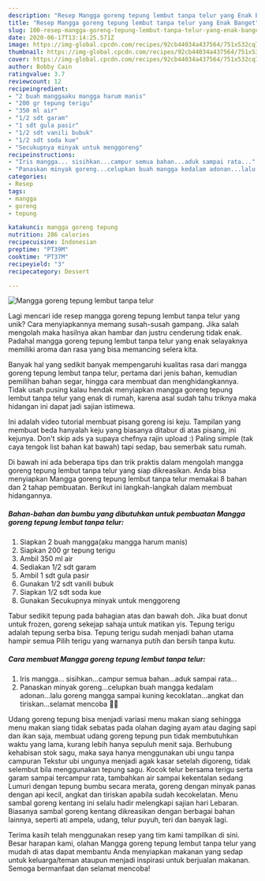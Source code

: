 ```yaml
---
description: "Resep Mangga goreng tepung lembut tanpa telur yang Enak Banget"
title: "Resep Mangga goreng tepung lembut tanpa telur yang Enak Banget"
slug: 100-resep-mangga-goreng-tepung-lembut-tanpa-telur-yang-enak-banget
date: 2020-06-17T13:14:25.571Z
image: https://img-global.cpcdn.com/recipes/92cb44034a437564/751x532cq70/mangga-goreng-tepung-lembut-tanpa-telur-foto-resep-utama.jpg
thumbnail: https://img-global.cpcdn.com/recipes/92cb44034a437564/751x532cq70/mangga-goreng-tepung-lembut-tanpa-telur-foto-resep-utama.jpg
cover: https://img-global.cpcdn.com/recipes/92cb44034a437564/751x532cq70/mangga-goreng-tepung-lembut-tanpa-telur-foto-resep-utama.jpg
author: Bobby Cain
ratingvalue: 3.7
reviewcount: 12
recipeingredient:
- "2 buah manggaaku mangga harum manis"
- "200 gr tepung terigu"
- "350 ml air"
- "1/2 sdt garam"
- "1 sdt gula pasir"
- "1/2 sdt vanili bubuk"
- "1/2 sdt soda kue"
- "Secukupnya minyak untuk menggoreng"
recipeinstructions:
- "Iris mangga... sisihkan...campur semua bahan...aduk sampai rata..."
- "Panaskan minyak goreng...celupkan buah mangga kedalam adonan...lalu goreng mangga sampai kuning kecoklatan...angkat dan tiriskan...selamat mencoba 🤗💐"
categories:
- Resep
tags:
- mangga
- goreng
- tepung

katakunci: mangga goreng tepung 
nutrition: 286 calories
recipecuisine: Indonesian
preptime: "PT39M"
cooktime: "PT37M"
recipeyield: "3"
recipecategory: Dessert

---
```



![Mangga goreng tepung lembut tanpa telur](https://img-global.cpcdn.com/recipes/92cb44034a437564/751x532cq70/mangga-goreng-tepung-lembut-tanpa-telur-foto-resep-utama.jpg)

Lagi mencari ide resep mangga goreng tepung lembut tanpa telur yang unik? Cara menyiapkannya memang susah-susah gampang. Jika salah mengolah maka hasilnya akan hambar dan justru cenderung tidak enak. Padahal mangga goreng tepung lembut tanpa telur yang enak selayaknya memiliki aroma dan rasa yang bisa memancing selera kita.

Banyak hal yang sedikit banyak mempengaruhi kualitas rasa dari mangga goreng tepung lembut tanpa telur, pertama dari jenis bahan, kemudian pemilihan bahan segar, hingga cara membuat dan menghidangkannya. Tidak usah pusing kalau hendak menyiapkan mangga goreng tepung lembut tanpa telur yang enak di rumah, karena asal sudah tahu triknya maka hidangan ini dapat jadi sajian istimewa.

Ini adalah video tutorial membuat pisang goreng isi keju. Tampilan yang membuat beda hanyalah keju yang biasanya ditabur di atas pisang, ini kejunya. Don&#39;t skip ads ya supaya chefnya rajin upload :) Paling simple (tak caya tengok list bahan kat bawah) tapi sedap, bau semerbak satu rumah.


Di bawah ini ada beberapa tips dan trik praktis dalam mengolah mangga goreng tepung lembut tanpa telur yang siap dikreasikan. Anda bisa menyiapkan Mangga goreng tepung lembut tanpa telur memakai 8 bahan dan 2 tahap pembuatan. Berikut ini langkah-langkah dalam membuat hidangannya.

<!--inarticleads1-->

##### Bahan-bahan dan bumbu yang dibutuhkan untuk pembuatan Mangga goreng tepung lembut tanpa telur:

1. Siapkan 2 buah mangga(aku mangga harum manis)
1. Siapkan 200 gr tepung terigu
1. Ambil 350 ml air
1. Sediakan 1/2 sdt garam
1. Ambil 1 sdt gula pasir
1. Gunakan 1/2 sdt vanili bubuk
1. Siapkan 1/2 sdt soda kue
1. Gunakan Secukupnya minyak untuk menggoreng


Tabur sedikit tepung pada bahagian atas dan bawah doh. Jika buat donut untuk frozen, goreng sekejap sahaja untuk matikan yis. Tepung terigu adalah tepung serba bisa. Tepung terigu sudah menjadi bahan utama hampir semua Pilih terigu yang warnanya putih dan bersih tanpa kutu. 

<!--inarticleads2-->

##### Cara membuat Mangga goreng tepung lembut tanpa telur:

1. Iris mangga... sisihkan...campur semua bahan...aduk sampai rata...
1. Panaskan minyak goreng...celupkan buah mangga kedalam adonan...lalu goreng mangga sampai kuning kecoklatan...angkat dan tiriskan...selamat mencoba 🤗💐


Udang goreng tepung bisa menjadi variasi menu makan siang sehingga menu makan siang tidak sebatas pada olahan daging ayam atau daging sapi dan ikan saja, membuat udang goreng tepung pun tidak membutuhkan waktu yang lama, kurang lebih hanya sepuluh menit saja. Berhubung kehabisan stok sagu, maka saya hanya menggunakan ubi ungu tanpa campuran Tekstur ubi ungunya menjadi agak kasar setelah digoreng, tidak selembut bila menggunakan tepung sagu. Kocok telur bersama terigu serta garam sampai tercampur rata, tambahkan air sampai kekentalan sedang Lumuri dengan tepung bumbu secara merata, goreng dengan minyak panas dengan api kecil, angkat dan tiriskan apabila sudah kecokelatan. Menu sambal goreng kentang ini selalu hadir melengkapi sajian hari Lebaran. Biasanya sambal goreng kentang dikreasikan dengan berbagai bahan lainnya, seperti ati ampela, udang, telur puyuh, teri dan banyak lagi. 

Terima kasih telah menggunakan resep yang tim kami tampilkan di sini. Besar harapan kami, olahan Mangga goreng tepung lembut tanpa telur yang mudah di atas dapat membantu Anda menyiapkan makanan yang sedap untuk keluarga/teman ataupun menjadi inspirasi untuk berjualan makanan. Semoga bermanfaat dan selamat mencoba!
